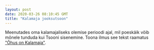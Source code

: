 ```yaml
---
layout: post
date: 2020-03-26 08:10:45 GMT
title: "Kalamaja jooksutsoon"
---
```

Meenutades oma kalamajaliseks olemise perioodi ajal, mil poeskäik võib mõnele tunduda kui Tsooni sisenemine. Toona ilmus see tekst raamatus ["Õhus on Kalamaja"](https://www.hooandja.ee/projekt/kogukonnaraamat-ohus-kalamaja).

<object data="/pdfs/tsoon.pdf" width="1000" height="1000" type='application/pdf'/>
